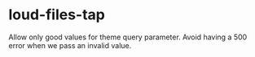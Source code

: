 # loud-files-tap

Allow only good values for theme query parameter. Avoid having a 500 error when we pass an invalid value.
